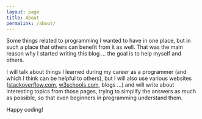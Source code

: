 ```yaml
---
layout: page
title: About
permalink: /about/
---
```


Some things related to programming I wanted to have in one place, but in such a place that others can benefit from it as well. That was the main reason why I started writing this blog ... the goal is to help myself and others.

I will talk about things I learned during my career as a programmer (and which I think can be helpful to others), but I will also use various websites (<a href="https://stackoverflow.com/">stackoverflow.com</a>, <a href="https://w3schools.com/">w3schools.com</a>, blogs ...) and will write about interesting topics from those pages, trying to simplify the answers as much as possible, so that even beginners in programming understand them.

Happy coding!
